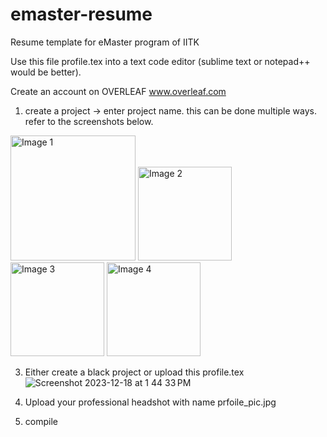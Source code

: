 # emaster-resume
Resume template for eMaster program of IITK 

Use this file profile.tex into a text code editor (sublime text or notepad++ would be better).

Create an account on OVERLEAF [ www.overleaf.com ](https://www.overleaf.com/login)
1. create a project -> enter project name. this can be done multiple ways. refer to the screenshots below. 
<!-- Adjust the width as needed -->
<img src="https://github.com/khemanta/emaster-resume/assets/1812557/d8920d47-a6c1-44cf-9538-47848700a7c9" alt="Image 1" width="200" />
<img src="https://github.com/khemanta/emaster-resume/assets/1812557/f87245a0-5f02-4bf6-9f33-339471ac6eac" alt="Image 2" width="150" />
<img src="https://github.com/khemanta/emaster-resume/assets/1812557/b5bac7ef-154d-4218-b5bf-a82159dccf7e" alt="Image 3" width="150" />
<img src="https://github.com/khemanta/emaster-resume/assets/1812557/218d0708-02e5-43c3-a227-008bf1ff3d63" alt="Image 4" width="150" />

   
3. Either create a black project or upload this profile.tex
![Screenshot 2023-12-18 at 1 44 33 PM](https://github.com/khemanta/emaster-resume/assets/1812557/40a2c90e-a969-46e8-a331-37bf471fa33c)

5. Upload your professional headshot with name prfoile_pic.jpg
6. compile 
